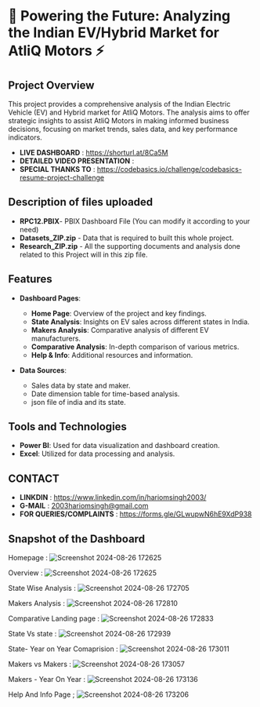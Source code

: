 # 🚗 Powering the Future: Analyzing the Indian EV/Hybrid Market for AtliQ Motors ⚡

## Project Overview

This project provides a comprehensive analysis of the Indian Electric Vehicle (EV) and Hybrid market for AtliQ Motors. The analysis aims to offer strategic insights to assist AtliQ Motors in making informed business decisions, focusing on market trends, sales data, and key performance indicators.

- **LIVE DASHBOARD** : https://shorturl.at/8Ca5M
- **DETAILED VIDEO PRESENTATION** : 
- **SPECIAL THANKS TO** : https://codebasics.io/challenge/codebasics-resume-project-challenge

## Description of files uploaded

- **RPC12.PBIX**- PBIX Dashboard File (You can modify it according to your need)
- **Datasets_ZIP.zip** - Data that is required to built this whole project.
- **Research_ZIP.zip** - All the supporting documents and analysis done related to this Project will in this zip file.

## Features

- **Dashboard Pages**:
  - **Home Page**: Overview of the project and key findings.
  - **State Analysis**: Insights on EV sales across different states in India.
  - **Makers Analysis**: Comparative analysis of different EV manufacturers.
  - **Comparative Analysis**: In-depth comparison of various metrics.
  - **Help & Info**: Additional resources and information.

- **Data Sources**:
  - Sales data by state and maker.
  - Date dimension table for time-based analysis.
  - json file of india and its state.

## Tools and Technologies

- **Power BI**: Used for data visualization and dashboard creation.
- **Excel**: Utilized for data processing and analysis.

## CONTACT
- **LINKDIN** : https://www.linkedin.com/in/hariomsingh2003/
- **G-MAIL** : 2003hariomsingh@gmail.com
- **FOR QUERIES/COMPLAINTS** : https://forms.gle/GLwupwN6hE9XdP938

## Snapshot of the Dashboard

Homepage :
![Screenshot 2024-08-26 172625](https://github.com/HARIOMSINGH90/Indian-EV-Market-Analysis/issues/2#issue-2493690774)
 

Overview :
![Screenshot 2024-08-26 172625](https://github.com/user-attachments/assets/ac4e9ae2-f416-47b2-ae48-716b832aa4ad)

State Wise Analysis :
![Screenshot 2024-08-26 172705](https://github.com/user-attachments/assets/f757908e-293c-425a-9aa9-70359b2ae21c)

Makers Analysis :
![Screenshot 2024-08-26 172810](https://github.com/user-attachments/assets/54528ad3-c3d9-4bd1-9689-3bc89a531a85)

Comparative Landing page :
![Screenshot 2024-08-26 172833](https://github.com/user-attachments/assets/447a11ef-03c5-4093-a439-50ea0dcaeee0)

State Vs state :
![Screenshot 2024-08-26 172939](https://github.com/user-attachments/assets/54def903-88df-4fdf-b8b7-fe0a6aeec62b)

State- Year on Year Comaprision :
![Screenshot 2024-08-26 173011](https://github.com/user-attachments/assets/200356af-6ed3-4dc1-9700-4b3ed130a5f1)

Makers vs Makers :
![Screenshot 2024-08-26 173057](https://github.com/user-attachments/assets/1cbe1190-3926-4342-ad09-17b2100c6c4b)

Makers - Year On Year :
![Screenshot 2024-08-26 173136](https://github.com/user-attachments/assets/0e434693-1f34-4ae6-99c2-33243fb98c9a)

Help And Info Page ;
![Screenshot 2024-08-26 173206](https://github.com/user-attachments/assets/4b5e56a0-d62a-47a4-a033-b969244ce630)


